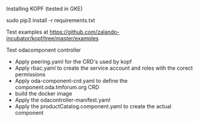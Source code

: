 

Installing KOPF (tested in GKE)


sudo pip3 install -r requirements.txt

Test examples at https://github.com/zalando-incubator/kopf/tree/master/examples


Test odacomponent controller



* Apply peering.yaml for the CRD's used by kopf
* Apply rbac.yaml to create the service account and roles with the corect permissions
* Apply oda-component-crd.yaml to define the component.oda.tmforum.org CRD
* build the docker image
* Apply the odacontroller-manifest.yaml
* Apply the productCatalog.component.yaml to create the actual component
